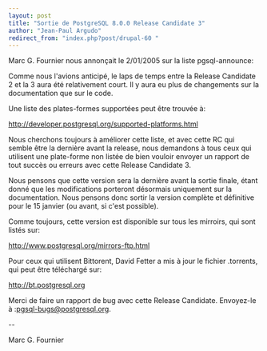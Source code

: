 ```yaml
---
layout: post
title: "Sortie de PostgreSQL 8.0.0 Release Candidate 3"
author: "Jean-Paul Argudo"
redirect_from: "index.php?post/drupal-60 "
---
```



<p></p>

<!--more-->


<p>

Marc G. Fournier nous annonçait le 2/01/2005 sur la liste pgsql-announce:</p>

<p>

Comme nous l'avions anticipé, le laps de temps entre la Release Candidate 2 et la 3 aura été relativement court. Il y aura eu plus de changements sur la documentation que sur le code.

</p>

<p>

Une liste des plates-formes supportées peut être trouvée à:<br />

<a href="http://developer.postgresql.org/supported-platforms.html">

http://developer.postgresql.org/supported-platforms.html

</a>

</p>

<p>

Nous cherchons toujours à améliorer cette liste, et avec cette RC qui semble être la dernière avant la release, nous demandons à tous ceux qui utilisent une plate-forme non listée de bien vouloir envoyer un rapport de tout succès ou erreurs avec cette Release Candidate 3.

</p>

<p>

Nous pensons que cette version sera la dernière avant la sortie finale, étant donné que les modifications porteront désormais uniquement sur la documentation. Nous pensons donc sortir la version complète et définitive pour le 15 janvier (ou avant, si c'est possible).

</p>

<p>

Comme toujours, cette version est disponible sur tous les mirroirs, qui sont listés sur:<br />

<a href="http://www.postgresql.org/mirrors-ftp.html">

http://www.postgresql.org/mirrors-ftp.html

</a>

</p>

<p>

Pour ceux qui utilisent Bittorent, David Fetter a mis à jour le fichier .torrents, qui peut être téléchargé sur:<br />

<a href="http://bt.postgresql.org">

http://bt.postgresql.org

</a>

</p>

<p>

Merci de faire un rapport de bug avec cette Release Candidate. Envoyez-le à :<a href="mailto:pgsql-bugs@postgresql.org">pgsql-bugs@postgresql.org</a>.</p>

<p>

--

Marc G. Fournier

</p>